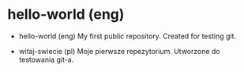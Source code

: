 # hello-world (eng)

* hello-world (eng)
My first public repository.
Created for testing git.

* witaj-swiecie (pl)
Moje pierwsze repezytorium.
Utworzone do testowania git-a.
